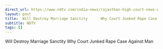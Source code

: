 ```yaml
---
direct_url: https://www.ndtv.com/india-news/rajasthan-high-court-news-will-destroy-marriage-sanctity-why-court-junked-rape-case-against-man-8276658
layout: post
title:  Will Destroy Marriage Sanctity      Why Court Junked Rape Case Against Man
subtitle: NDTV
tags: []
---
```


 Will Destroy Marriage Sanctity      Why Court Junked Rape Case Against Man

